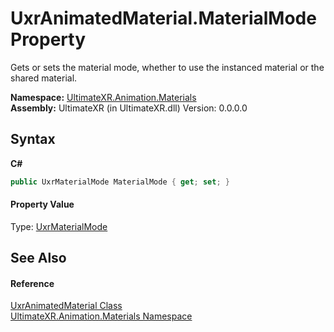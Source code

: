# UxrAnimatedMaterial.MaterialMode Property 
 

Gets or sets the material mode, whether to use the instanced material or the shared material.

**Namespace:**&nbsp;<a href="N_UltimateXR_Animation_Materials">UltimateXR.Animation.Materials</a><br />**Assembly:**&nbsp;UltimateXR (in UltimateXR.dll) Version: 0.0.0.0

## Syntax

**C#**<br />
``` C#
public UxrMaterialMode MaterialMode { get; set; }
```


#### Property Value
Type: <a href="T_UltimateXR_Animation_Materials_UxrMaterialMode">UxrMaterialMode</a>

## See Also


#### Reference
<a href="T_UltimateXR_Animation_Materials_UxrAnimatedMaterial">UxrAnimatedMaterial Class</a><br /><a href="N_UltimateXR_Animation_Materials">UltimateXR.Animation.Materials Namespace</a><br />